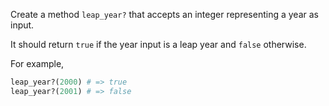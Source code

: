 Create a method `leap_year?` that accepts an integer representing a year as input.

It should return `true` if the year input is a leap year and `false` otherwise.

For example,

```ruby
leap_year?(2000) # => true
leap_year?(2001) # => false
```
